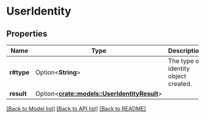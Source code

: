 # UserIdentity

## Properties

Name | Type | Description | Notes
------------ | ------------- | ------------- | -------------
**r#type** | Option<**String**> | The type of identity object created. | [optional]
**result** | Option<[**crate::models::UserIdentityResult**](user_identity_result.md)> |  | [optional]

[[Back to Model list]](../README.md#documentation-for-models) [[Back to API list]](../README.md#documentation-for-api-endpoints) [[Back to README]](../README.md)


